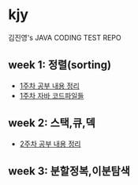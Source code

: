 # kjy
김진영's JAVA CODING TEST REPO 

## week 1: 정렬(sorting)
* [1주차 공부 내용 정리](./docs/week1.md)
* [1주차 자바 코드파일들](./codes/src/sorting/)

## week 2: 스택,큐,덱
* [2주차 공부 내용 정리](./docs/week2.md)

## week 3: 분할정복,이분탐색

